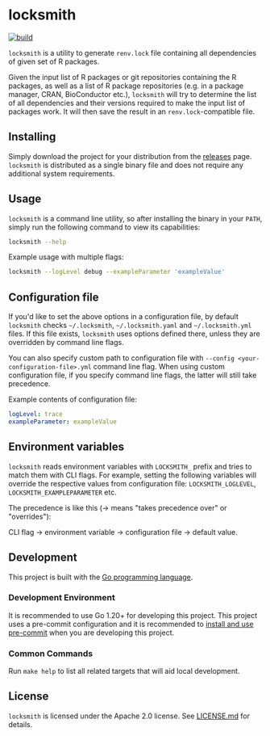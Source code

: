 # locksmith

[![build](https://github.com/insightsengineering/locksmith/actions/workflows/build.yml/badge.svg)](https://github.com/insightsengineering/locksmith/actions/workflows/build.yml)

`locksmith` is a utility to generate `renv.lock` file containing all dependencies of given set of R packages.

Given the input list of R packages or git repositories containing the R packages, as well as a list of R package repositories (e.g. in a package manager, CRAN, BioConductor etc.), `locksmith` will try to determine the list of all dependencies and their versions required to make the input list of packages work. It will then save the result in an `renv.lock`-compatible file.

## Installing

Simply download the project for your distribution from the [releases](https://github.com/insightsengineering/locksmith/releases) page. `locksmith` is distributed as a single binary file and does not require any additional system requirements.

## Usage

`locksmith` is a command line utility, so after installing the binary in your `PATH`, simply run the following command to view its capabilities:

```bash
locksmith --help
```

Example usage with multiple flags:
```bash
locksmith --logLevel debug --exampleParameter 'exampleValue'
```

## Configuration file

If you'd like to set the above options in a configuration file, by default `locksmith` checks `~/.locksmith`, `~/.locksmith.yaml` and `~/.locksmith.yml` files.
If this file exists, `locksmith` uses options defined there, unless they are overridden by command line flags.

You can also specify custom path to configuration file with `--config <your-configuration-file>.yml` command line flag.
When using custom configuration file, if you specify command line flags, the latter will still take precedence.

Example contents of configuration file:

```yaml
logLevel: trace
exampleParameter: exampleValue
```

## Environment variables

`locksmith` reads environment variables with `LOCKSMITH_` prefix and tries to match them with CLI flags.
For example, setting the following variables will override the respective values from configuration file:
`LOCKSMITH_LOGLEVEL`, `LOCKSMITH_EXAMPLEPARAMETER` etc.

The precedence is like this (→ means "takes precedence over" or "overrides"):

CLI flag → environment variable → configuration file → default value.

## Development

This project is built with the [Go programming language](https://go.dev/).

### Development Environment

It is recommended to use Go 1.20+ for developing this project. This project uses a pre-commit configuration and it is recommended to [install and use pre-commit](https://pre-commit.com/#install) when you are developing this project.

### Common Commands

Run `make help` to list all related targets that will aid local development.

## License

`locksmith` is licensed under the Apache 2.0 license. See [LICENSE.md](LICENSE.md) for details.

